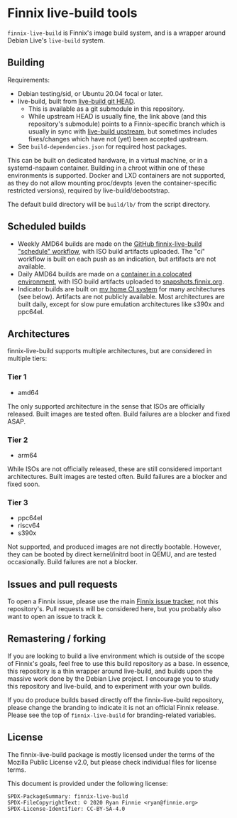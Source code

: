 # Finnix live-build tools

`finnix-live-build` is Finnix's image build system, and is a wrapper around
Debian Live's `live-build` system.

## Building

Requirements:

- Debian testing/sid, or Ubuntu 20.04 focal or later.
- live-build, built from [live-build git
  HEAD](https://github.com/finnix/live-build).
  - This is available as a git submodule in this repository.
  - While upstream HEAD is usually fine, the link above (and this repository's
    submodule) points to a Finnix-specific branch which is usually in sync with
    [live-build upstream](https://salsa.debian.org/live-team/live-build), but
    sometimes includes fixes/changes which have not (yet) been accepted
    upstream.
- See `build-dependencies.json` for required host packages.

This can be built on dedicated hardware, in a virtual machine, or in a
systemd-nspawn container. Building in a chroot within one of these environments
is supported. Docker and LXD containers are not supported, as they do not allow
mounting proc/devpts (even the container-specific restricted versions), required
by live-build/debootstrap.

The default build directory will be `build/lb/` from the script directory.

## Scheduled builds

- Weekly AMD64 builds are made on the [GitHub finnix-live-build "schedule"
  workflow](https://github.com/finnix/finnix-live-build/actions?query=workflow%3Aschedule),
  with ISO build artifacts uploaded. The "ci" workflow is built on each push as
  an indication, but artifacts are not available.
- Daily AMD64 builds are made on a [container in a colocated
  environment](https://ci.colobox.com/colobox/finnix-live-build-amd64/), with
  ISO build artifacts uploaded to
  [snapshots.finnix.org](https://snapshots.finnix.org/ci/finnix-live-build-amd64/).
- Indicator builds are built on [my home CI
  system](https://ci.colobox.com/home/) for many architectures (see below).
  Artifacts are not publicly available. Most architectures are built daily,
  except for slow pure emulation architectures like s390x and ppc64el.

## Architectures

finnix-live-build supports multiple architectures, but are considered in
multiple tiers:

### Tier 1

- amd64

The only supported architecture in the sense that ISOs are officially released.
Built images are tested often. Build failures are a blocker and fixed ASAP.

### Tier 2

- arm64

While ISOs are not officially released, these are still considered important
architectures. Built images are tested often. Build failures are a blocker and
fixed soon.

### Tier 3

- ppc64el
- riscv64
- s390x

Not supported, and produced images are not directly bootable. However, they can
be booted by direct kernel/initrd boot in QEMU, and are tested occasionally.
Build failures are not a blocker.

## Issues and pull requests

To open a Finnix issue, please use the main [Finnix issue
tracker](https://github.com/finnix/finnix/issues), not this repository's. Pull
requests will be considered here, but you probably also want to open an issue to
track it.

## Remastering / forking

If you are looking to build a live environment which is outside of the scope of
Finnix's goals, feel free to use this build repository as a base. In essence,
this repository is a thin wrapper around live-build, and builds upon the massive
work done by the Debian Live project. I encourage you to study this repository
and live-build, and to experiment with your own builds.

If you do produce builds based directly off the finnix-live-build repository,
please change the branding to indicate it is not an official Finnix release.
Please see the top of `finnix-live-build` for branding-related variables.

## License

The finnix-live-build package is mostly licensed under the terms of the Mozilla
Public License v2.0, but please check individual files for license terms.

This document is provided under the following license:

    SPDX-PackageSummary: finnix-live-build
    SPDX-FileCopyrightText: © 2020 Ryan Finnie <ryan@finnie.org>
    SPDX-License-Identifier: CC-BY-SA-4.0
